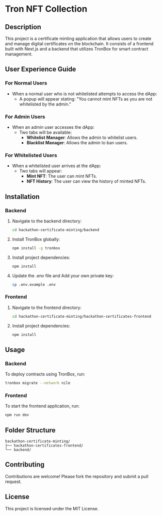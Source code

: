# Tron NFT Collection

## Description
This project is a certificate minting application that allows users to create and manage digital certificates on the blockchain. It consists of a frontend built with Next.js and a backend that utilizes TronBox for smart contract management.

## User Experience Guide

### For Normal Users
- When a normal user who is not whitelisted attempts to access the dApp:
  - A popup will appear stating: "You cannot mint NFTs as you are not whitelisted by the admin."

### For Admin Users
- When an admin user accesses the dApp:
  - Two tabs will be available:
    - **Whitelist Manager**: Allows the admin to whitelist users.
    - **Blacklist Manager**: Allows the admin to ban users.

### For Whitelisted Users
- When a whitelisted user arrives at the dApp:
  - Two tabs will appear:
    - **Mint NFT**: The user can mint NFTs.
    - **NFT History**: The user can view the history of minted NFTs.
  
## Installation
### Backend
1. Navigate to the backend directory:
   ```bash
   cd hackathon-certificate-minting/backend
   ```
2. Install TronBox globally:
   ```bash
   npm install -g tronbox
   ```
3. Install project dependencies:
   ```bash
   npm install
   ```

4. Update the .env file and Add your own private key:
   ```bash
   cp .env.example .env
   ```


### Frontend
1. Navigate to the frontend directory:
   ```bash
   cd hackathon-certificate-minting/hackathon-certificates-frontend
   ```
2. Install project dependencies:
   ```bash
   npm install
   ```

## Usage
### Backend
To deploy contracts using TronBox, run:
```bash
tronbox migrate --network nile
```

### Frontend
To start the frontend application, run:
```bash
npm run dev
```

## Folder Structure
```
hackathon-certificate-minting/
├── hackathon-certificates-frontend/
└── backend/
```

## Contributing
Contributions are welcome! Please fork the repository and submit a pull request.

## License
This project is licensed under the MIT License.
